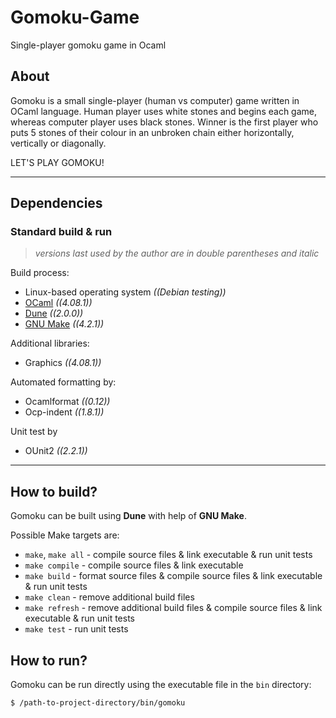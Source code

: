 # Gomoku-Game
Single-player gomoku game in Ocaml

## About
Gomoku is a small single-player (human vs computer) game written in OCaml language. Human player uses white stones and begins each game, whereas computer player uses black stones. Winner is the first player who puts 5 stones of their colour in an unbroken chain either horizontally, vertically or diagonally.

LET'S PLAY GOMOKU!

-----

## Dependencies

### Standard build & run
> *versions last used by the author are in double parentheses and italic*

Build process:
+ Linux-based operating system *((Debian testing))*
+ [OCaml](https://ocaml.org) *((4.08.1))*
+ [Dune](https://dune.build) *((2.0.0))*
+ [GNU Make](https://www.gnu.org/software/make) *((4.2.1))*

Additional libraries:
+ Graphics *((4.08.1))*

Automated formatting by:
+ Ocamlformat *((0.12))*
+ Ocp-indent *((1.8.1))*

Unit test by
+ OUnit2 *((2.2.1))*

-----

## How to build?
Gomoku can be built using **Dune** with help of **GNU Make**.

Possible Make targets are:
+ `make`, `make all` - compile source files & link executable & run unit tests
+ `make compile` - compile source files & link executable
+ `make build` - format source files & compile source files & link executable & run unit tests
+ `make clean` - remove additional build files
+ `make refresh` - remove additional build files & compile source files & link executable & run unit tests
+ `make test` - run unit tests

## How to run?
Gomoku can be run directly using the executable file in the `bin` directory:
```sh
$ /path-to-project-directory/bin/gomoku
```
